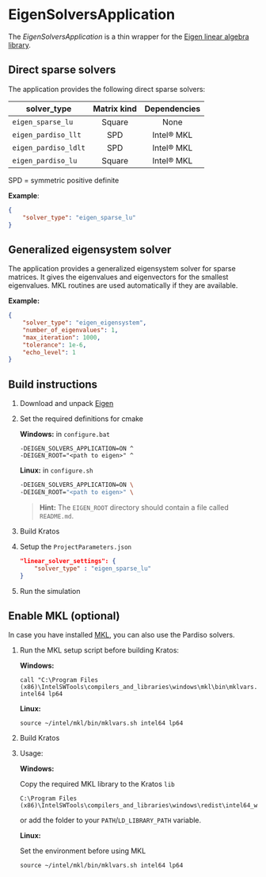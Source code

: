 # EigenSolversApplication

The *EigenSolversApplication* is a thin wrapper for the [Eigen linear algebra library](http://eigen.tuxfamily.org/index.php?title=Main_Page).

## Direct sparse solvers

The application provides the following direct sparse solvers:

| solver_type          | Matrix kind | Dependencies |
|----------------------|:-----------:|:------------:|
| `eigen_sparse_lu`    | Square      | None         |
| `eigen_pardiso_llt`  | SPD         | Intel® MKL   |
| `eigen_pardiso_ldlt` | SPD         | Intel® MKL   |
| `eigen_pardiso_lu`   | Square      | Intel® MKL   |

SPD = symmetric positive definite

**Example**:

```json
{
    "solver_type": "eigen_sparse_lu"
}
```

## Generalized eigensystem solver

The application provides a generalized eigensystem solver for sparse matrices. It gives the eigenvalues and eigenvectors for the smallest eigenvalues. MKL routines are used automatically if they are available.

**Example:**

```json
{
    "solver_type": "eigen_eigensystem",
    "number_of_eigenvalues": 1,
    "max_iteration": 1000,
    "tolerance": 1e-6,
    "echo_level": 1
}
```

## Build instructions

1. Download and unpack [Eigen](http://eigen.tuxfamily.org/)

2. Set the required definitions for cmake

    **Windows:** in `configure.bat`

    ```batch
    -DEIGEN_SOLVERS_APPLICATION=ON ^
    -DEIGEN_ROOT="<path to eigen>" ^
    ```

    **Linux:** in `configure.sh`

    ```bash
    -DEIGEN_SOLVERS_APPLICATION=ON \
    -DEIGEN_ROOT="<path to eigen>" \
    ```

    > **Hint:** The `EIGEN_ROOT` directory should contain a file called `README.md`.

3. Build Kratos

4. Setup the `ProjectParameters.json`

    ```json
    "linear_solver_settings": {
        "solver_type" : "eigen_sparse_lu"
    }
    ```

5. Run the simulation

## Enable MKL (optional)

In case you have installed [MKL](https://software.intel.com/en-us/mkl), you can also use the Pardiso solvers.

1. Run the MKL setup script before building Kratos:

    **Windows:**

    ```batch
    call "C:\Program Files (x86)\IntelSWTools\compilers_and_libraries\windows\mkl\bin\mklvars.bat" intel64 lp64
    ```
    
    **Linux:**

    ```batch
    source ~/intel/mkl/bin/mklvars.sh intel64 lp64
    ```

2. Build Kratos

3. Usage:

    **Windows:**

    Copy the required MKL library to the Kratos `lib`
    

    ```
    C:\Program Files (x86)\IntelSWTools\compilers_and_libraries\windows\redist\intel64_win\mkl\mkl_rt.dll
    ```

    or add the folder to your `PATH`/`LD_LIBRARY_PATH` variable.

    **Linux:**
    
    Set the environment before using MKL
    ```batch
    source ~/intel/mkl/bin/mklvars.sh intel64 lp64
    ```